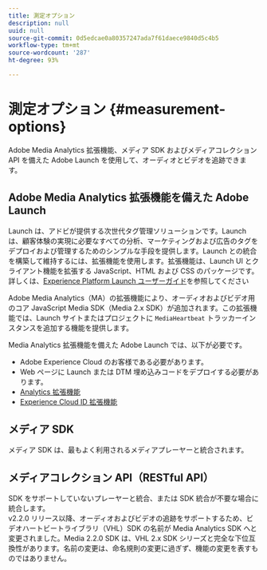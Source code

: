 ```yaml
---
title: 測定オプション
description: null
uuid: null
source-git-commit: 0d5edcae0a80357247ada7f61daece9840d5c4b5
workflow-type: tm+mt
source-wordcount: '287'
ht-degree: 93%

---
```



# 測定オプション {#measurement-options}

Adobe Media Analytics 拡張機能、メディア SDK およびメディアコレクション API を備えた Adobe Launch を使用して、オーディオとビデオを追跡できます。

## Adobe Media Analytics 拡張機能を備えた Adobe Launch

Launch は、アドビが提供する次世代タグ管理ソリューションです。Launch は、顧客体験の実現に必要なすべての分析、マーケティングおよび広告のタグをデプロイおよび管理するためのシンプルな手段を提供します。Launch との統合を構築して維持するには、拡張機能を使用します。拡張機能は、Launch UI とクライアント機能を拡張する JavaScript、HTML および CSS のパッケージです。詳しくは、[Experience Platform Launch ユーザーガイド](https://docs.adobe.com/content/help/ja-JP/experience-cloud/user-guides/home.translate.html)を参照してください

Adobe Media Analytics（MA）の拡張機能により、オーディオおよびビデオ用のコア JavaScript Media SDK（Media 2.x SDK）が追加されます。この拡張機能では、Launch サイトまたはプロジェクトに `MediaHeartbeat` トラッカーインスタンスを追加する機能を提供します。

Media Analytics 拡張機能を備えた Adobe Launch では、以下が必要です。
* Adobe Experience Cloud のお客様である必要があります。
* Web ページに Launch または DTM 埋め込みコードをデプロイする必要があります。
* [Analytics 拡張機能](https://experienceleague.adobe.com/docs/launch/using/extensions-ref/adobe-extension/analytics-extension/overview.html)
* [Experience Cloud ID 拡張機能](https://experienceleague.adobe.com/docs/launch/using/extensions-ref/adobe-extension/id-service-extension/overview.html)

## メディア SDK

メディア SDK は、最もよく利用されるメディアプレーヤーと統合されます。

## メディアコレクション API（RESTful API）

SDK をサポートしていないプレーヤーと統合、または SDK 統合が不要な場合に統合します。<br>v2.2.0 リリース以降、オーディオおよびビデオの追跡をサポートするため、ビデオハートビートライブラリ（VHL）SDK の名前が Media Analytics SDK へと変更されました。Media 2.2.0 SDK は、VHL 2.x SDK シリーズと完全な下位互換性があります。名前の変更は、命名規則の変更に過ぎず、機能の変更を表すものではありません。
